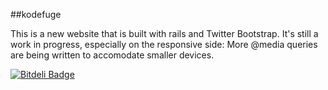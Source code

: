 ##kodefuge


   This is a new website that is built with rails and Twitter Bootstrap. It's still a work in progress, especially on the responsive side: More @media queries are being written to accomodate smaller devices.

[![Bitdeli Badge](https://d2weczhvl823v0.cloudfront.net/Adam0964/codefuge/trend.png)](https://bitdeli.com/free "Bitdeli Badge")



